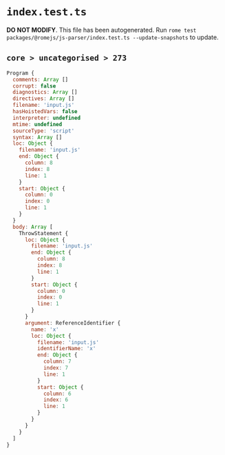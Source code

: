 # `index.test.ts`

**DO NOT MODIFY**. This file has been autogenerated. Run `rome test packages/@romejs/js-parser/index.test.ts --update-snapshots` to update.

## `core > uncategorised > 273`

```javascript
Program {
  comments: Array []
  corrupt: false
  diagnostics: Array []
  directives: Array []
  filename: 'input.js'
  hasHoistedVars: false
  interpreter: undefined
  mtime: undefined
  sourceType: 'script'
  syntax: Array []
  loc: Object {
    filename: 'input.js'
    end: Object {
      column: 8
      index: 8
      line: 1
    }
    start: Object {
      column: 0
      index: 0
      line: 1
    }
  }
  body: Array [
    ThrowStatement {
      loc: Object {
        filename: 'input.js'
        end: Object {
          column: 8
          index: 8
          line: 1
        }
        start: Object {
          column: 0
          index: 0
          line: 1
        }
      }
      argument: ReferenceIdentifier {
        name: 'x'
        loc: Object {
          filename: 'input.js'
          identifierName: 'x'
          end: Object {
            column: 7
            index: 7
            line: 1
          }
          start: Object {
            column: 6
            index: 6
            line: 1
          }
        }
      }
    }
  ]
}
```
